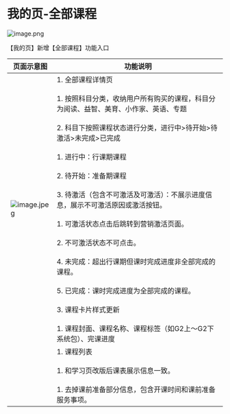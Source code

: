 # 我的页-全部课程

![image.png](https://alidocs.oss-cn-zhangjiakou.aliyuncs.com/res/eYVOLX4BV2L0Opz2/img/47a119cb-8f98-4079-a818-44dfda3fde1c.png)

【我的页】新增【全部课程】功能入口

| **页面示意图** | **功能说明** |
| --- | --- |
| ![image.jpeg](https://alidocs.oss-cn-zhangjiakou.aliyuncs.com/res/eYVOLX4BV2L0Opz2/img/8a9af885-0185-4c8f-a4ea-8ac5f918e4c0.jpeg) | 1.  全部课程详情页<br>    <br>    1.  按照科目分类，收纳用户所有购买的课程，科目分为阅读、益智、美育、小作家、英语、专题<br>        <br>    2.  科目下按照课程状态进行分类，进行中>待开始>待激活>未完成>已完成<br>        <br>        1.  进行中：行课期课程<br>            <br>        2.  待开始：准备期课程<br>            <br>        3.  待激活（包含不可激活及可激活）：不展示进度信息，展示不可激活原因或激活按钮。<br>            <br>            1.  可激活状态点击后跳转到营销激活页面。<br>                <br>            2.  不可激活状态不可点击。<br>                <br>        4.  未完成：超出行课期但课时完成进度非全部完成的课程。<br>            <br>        5.  已完成：课时完成进度为全部完成的课程。<br>            <br>    3.  课程卡片样式更新<br>        <br>        1.  课程封面、课程名称、课程标签（如G2上～G2下系统包）、完课进度 |
|  | 1.  课程列表<br>    <br>    1.  和学习页改版后课表展示信息一致。<br>        <br>        1.  去掉课前准备部分信息，包含开课时间和课前准备服务事项。 |